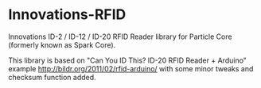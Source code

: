 # Innovations-RFID
Innovations ID-2 / ID-12 / ID-20 RFID Reader library for  Particle Core (formerly known as Spark Core).

This library is based on "Can You ID This? ID-20 RFID Reader + Arduino" example http://bildr.org/2011/02/rfid-arduino/ with some minor tweaks and checksum function added. 
